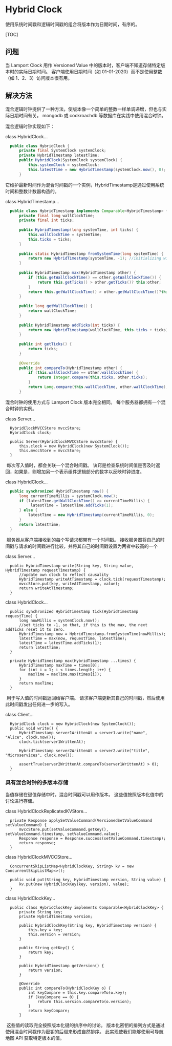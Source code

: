 # Hybrid Clock

使用系统时间戳和逻辑时间戳的组合将版本作为日期时间，有序的。



[TOC]

## 问题

当 Lamport Clock 用作 Versioned Value 中的版本时，客户端不知道存储特定版本时的实际日期时间。 客户端使用日期时间（如 01-01-2020）而不是使用整数（如 1、2、3）访问版本很有用。



## 解决方法

混合逻辑时钟提供了一种方法，使版本像一个简单的整数一样单调递增，但也与实际日期时间有关。 mongodb 或 cockroachdb 等数据库在实践中使用混合时钟。

混合逻辑时钟实现如下：

class HybridClock…

```java
  public class HybridClock {
      private final SystemClock systemClock;
      private HybridTimestamp latestTime;
      public HybridClock(SystemClock systemClock) {
          this.systemClock = systemClock;
          this.latestTime = new HybridTimestamp(systemClock.now(), 0);
      }
```

它维护最新时间作为混合时间戳的一个实例，HybridTimestamp是通过使用系统时间和整数计数器构造的。

class HybridTimestamp…

```java
  public class HybridTimestamp implements Comparable<HybridTimestamp> {
      private final long wallClockTime;
      private final int ticks;
  
      public HybridTimestamp(long systemTime, int ticks) {
          this.wallClockTime = systemTime;
          this.ticks = ticks;
      }
  
      public static HybridTimestamp fromSystemTime(long systemTime) {
          return new HybridTimestamp(systemTime, -1); //initializing with -1 so that addTicks resets it to 0
      }
  
      public HybridTimestamp max(HybridTimestamp other) {
          if (this.getWallClockTime() == other.getWallClockTime()) {
              return this.getTicks() > other.getTicks()? this:other;
          }
          return this.getWallClockTime() > other.getWallClockTime()?this:other;
      }
  
      public long getWallClockTime() {
          return wallClockTime;
      }
  
      public HybridTimestamp addTicks(int ticks) {
          return new HybridTimestamp(wallClockTime, this.ticks + ticks);
      }
  
      public int getTicks() {
          return ticks;
      }
  
      @Override
      public int compareTo(HybridTimestamp other) {
          if (this.wallClockTime == other.wallClockTime) {
              return Integer.compare(this.ticks, other.ticks);
          }
          return Long.compare(this.wallClockTime, other.wallClockTime);
      }
```

混合时钟的使用方式与 Lamport Clock 版本完全相同。 每个服务器都拥有一个混合时钟的实例。

class Server…

```
  HybridClockMVCCStore mvccStore;
  HybridClock clock;

  public Server(HybridClockMVCCStore mvccStore) {
      this.clock = new HybridClock(new SystemClock());
      this.mvccStore = mvccStore;
  }
```

​	每次写入值时，都会关联一个混合时间戳。 诀窍是检查系统时间值是否及时返回，如果是，则增加另一个表示组件逻辑部分的数字以反映时钟进度。

class HybridClock…

```java
  public synchronized HybridTimestamp now() {
      long currentTimeMillis = systemClock.now();
      if (latestTime.getWallClockTime() >= currentTimeMillis) {
           latestTime = latestTime.addTicks(1);
      } else {
          latestTime = new HybridTimestamp(currentTimeMillis, 0);
      }
      return latestTime;
  }
```

​	服务器从客户端接收到的每个写请求都带有一个时间戳。 接收服务器将自己的时间戳与请求的时间戳进行比较，并将其自己的时间戳设置为两者中较高的一个

class Server…

```
  public HybridTimestamp write(String key, String value, HybridTimestamp requestTimestamp) {
      //update own clock to reflect causality
      HybridTimestamp writeAtTimestamp = clock.tick(requestTimestamp);
      mvccStore.put(key, writeAtTimestamp, value);
      return writeAtTimestamp;
  }
```

class HybridClock…

```
  public synchronized HybridTimestamp tick(HybridTimestamp requestTime) {
      long nowMillis = systemClock.now();
      //set ticks to -1, so that, if this is the max, the next addTicks reset it to zero.
      HybridTimestamp now = HybridTimestamp.fromSystemTime(nowMillis);
      latestTime = max(now, requestTime, latestTime);
      latestTime = latestTime.addTicks(1);
      return latestTime;
  }

  private HybridTimestamp max(HybridTimestamp ...times) {
      HybridTimestamp maxTime = times[0];
      for (int i = 1; i < times.length; i++) {
          maxTime = maxTime.max(times[i]);
      }
      return maxTime;
  }
```

​	用于写入值的时间戳返回给客户端。 请求客户端更新其自己的时间戳，然后使用此时间戳发出任何进一步的写入。



class Client…

```
  HybridClock clock = new HybridClock(new SystemClock());
  public void write() {
      HybridTimestamp server1WrittenAt = server1.write("name", "Alice", clock.now());
      clock.tick(server1WrittenAt);

      HybridTimestamp server2WrittenAt = server2.write("title", "Microservices", clock.now());

      assertTrue(server2WrittenAt.compareTo(server1WrittenAt) > 0);
  }
```



### 具有混合时钟的多版本存储

当值存储在键值存储中时，混合时间戳可以用作版本。 这些值按照版本化值中的讨论进行存储。

class HybridClockReplicatedKVStore…

```
  private Response applySetValueCommand(VersionedSetValueCommand setValueCommand) {
      mvccStore.put(setValueCommand.getKey(), setValueCommand.timestamp, setValueCommand.value);
      Response response = Response.success(setValueCommand.timestamp);
      return response;
  }
```

class HybridClockMVCCStore…

```
  ConcurrentSkipListMap<HybridClockKey, String> kv = new ConcurrentSkipListMap<>();

  public void put(String key, HybridTimestamp version, String value) {
      kv.put(new HybridClockKey(key, version), value);
  }
```

class HybridClockKey…

```
  public class HybridClockKey implements Comparable<HybridClockKey> {
      private String key;
      private HybridTimestamp version;
  
      public HybridClockKey(String key, HybridTimestamp version) {
          this.key = key;
          this.version = version;
      }
  
      public String getKey() {
          return key;
      }
  
      public HybridTimestamp getVersion() {
          return version;
      }
  
      @Override
      public int compareTo(HybridClockKey o) {
          int keyCompare = this.key.compareTo(o.key);
          if (keyCompare == 0) {
              return this.version.compareTo(o.version);
          }
          return keyCompare;
      }
```

​	这些值的读取完全按照版本化键的排序中的讨论。 版本化密钥的排列方式是通过使用混合时间戳作为密钥的后缀来形成自然排序。 此实现使我们能够使用可导航地图 API 获取特定版本的值。